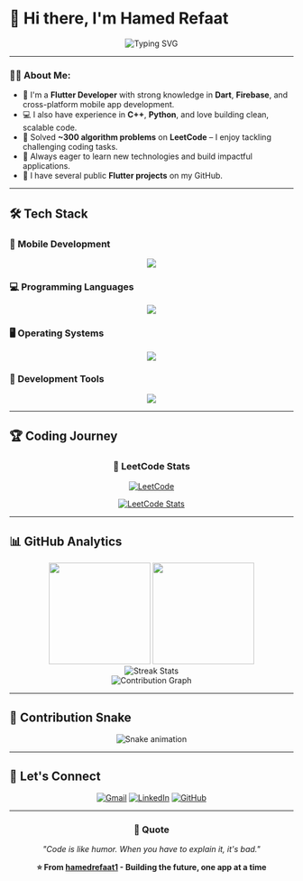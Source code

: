 # 💫 Hi there, I'm Hamed Refaat

<div align="center">
  <img src="https://readme-typing-svg.demolab.com?font=Fira+Code&size=22&duration=3000&pause=1000&color=2E9EF7&center=true&vCenter=true&width=600&lines=Flutter+Developer+%7C+Problem+Solver;Algorithm+Enthusiast+%7C+300%2B+Problems+Solved;Building+Scalable+%26+Clean+Code" alt="Typing SVG" />
</div>

---

### 👨‍💻 About Me:

- 🎯 I'm a **Flutter Developer** with strong knowledge in **Dart**, **Firebase**, and cross-platform mobile app development.
- 💻 I also have experience in **C++**, **Python**, and love building clean, scalable code.
- 🧠 Solved **~300 algorithm problems** on **LeetCode** – I enjoy tackling challenging coding tasks.
- 🚀 Always eager to learn new technologies and build impactful applications.
- 📂 I have several public **Flutter projects** on my GitHub.

---

## 🛠️ Tech Stack

### 📱 Mobile Development
<div align="center">
  <img src="https://skillicons.dev/icons?i=flutter,dart,firebase&theme=dark" />
</div>

### 💻 Programming Languages
<div align="center">
  <img src="https://skillicons.dev/icons?i=cpp,python&theme=dark" />
</div>

### 🖥️ Operating Systems
<div align="center">
  <img src="https://skillicons.dev/icons?i=windows,linux&theme=dark" />
</div>

### 🔧 Development Tools
<div align="center">
  <img src="https://skillicons.dev/icons?i=vscode,github,git,androidstudio&theme=dark" />
</div>

---

## 🏆 Coding Journey

<div align="center">
  
### 🧩 LeetCode Stats
[![LeetCode](https://img.shields.io/badge/LeetCode-300%2B%20Problems-FFA116?style=for-the-badge&logo=LeetCode&logoColor=black)](https://leetcode.com/u/codeingman)

<a href="https://leetcode.com/u/codeingman/">
  <img src="https://leetcard.jacoblin.cool/codeingman?ext=contest&theme=dark&font=Nunito&cache=14400" alt="LeetCode Stats" />
</a>

</div>

---

## 📊 GitHub Analytics

<div align="center">
  
<img height="180em" src="https://github-readme-stats.vercel.app/api?username=hamedrefaat1&show_icons=true&theme=tokyonight&include_all_commits=true&count_private=true&hide_border=true" />
<img height="180em" src="https://github-readme-stats.vercel.app/api/top-langs/?username=hamedrefaat1&layout=compact&langs_count=8&theme=tokyonight&hide_border=true" />

</div>

<div align="center">
  <img src="https://github-readme-streak-stats.herokuapp.com/?user=hamedrefaat1&theme=tokyonight&hide_border=true" alt="Streak Stats" />
</div>

<div align="center">
  <img src="https://github-readme-activity-graph.vercel.app/graph?username=hamedrefaat1&theme=tokyo-night&hide_border=true&area=true" alt="Contribution Graph" />
</div>

---

## 🐍 Contribution Snake

<div align="center">
  
![Snake animation](https://raw.githubusercontent.com/hamedrefaat1/hamedrefaat1/output/github-contribution-grid-snake-dark.svg)

</div>

---




## 🤝 Let's Connect

<div align="center">
  
[![Gmail](https://img.shields.io/badge/Gmail-D14836?style=for-the-badge&logo=gmail&logoColor=white)](mailto:hamedrefaat.dev@gmail.com)
[![LinkedIn](https://img.shields.io/badge/LinkedIn-0077B5?style=for-the-badge&logo=linkedin&logoColor=white)](https://www.linkedin.com/in/hamedrefaat1)
[![GitHub](https://img.shields.io/badge/GitHub-100000?style=for-the-badge&logo=github&logoColor=white)](https://github.com/hamedrefaat1)

</div>

---

<div align="center">
  
### 💭 Quote
*"Code is like humor. When you have to explain it, it's bad."*

**⭐ From [hamedrefaat1](https://github.com/hamedrefaat1) - Building the future, one app at a time**

</div>
